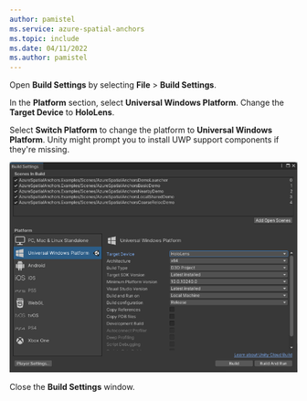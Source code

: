 ```yaml
---
author: pamistel
ms.service: azure-spatial-anchors
ms.topic: include
ms.date: 04/11/2022
ms.author: pamistel
---
```

Open **Build Settings** by selecting **File** > **Build Settings**.

In the **Platform** section, select **Universal Windows Platform**. Change the **Target Device** to **HoloLens**.

Select **Switch Platform** to change the platform to **Universal Windows Platform**. Unity might prompt you to install UWP support components if they're missing.

![Screenshot of the Unity Build Settings pane - HoloLens](./media/spatial-anchors-unity/unity-hololens-build-settings.png)  


Close the **Build Settings** window.
